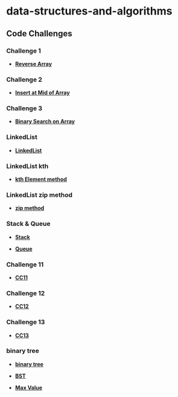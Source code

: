 # data-structures-and-algorithms

## Code Challenges
### Challenge 1
* **[Reverse Array](./DS_Array/README.md)**
### Challenge 2
* **[Insert at Mid of Array](./array-insert-shift/README.md)**
### Challenge 3
* **[Binary Search on Array](./array-binary-search/README.md)**
### LinkedList
* **[LinkedList](./LL2/README.md)**

### LinkedList kth
* **[kth Element method](./kth-element/README.md)**

### LinkedList zip method
* **[zip method](./zip/README.md)**


### Stack & Queue
* **[Stack](./stack/README.md)**

* **[Queue ](./queue/README.md)**

### Challenge 11

* **[CC11 ](./stack-queue-pseudo/README.md)**

### Challenge 12

* **[CC12 ](./animal/README.md)**

### Challenge 13

* **[CC13 ](./brackets/README.md)**

### binary tree

* **[binary tree ](./binary%20tree/README.md)**

* **[BST](./binary%20tree/README1.md)**

* **[Max Value](./binary%20tree/README2.md)**